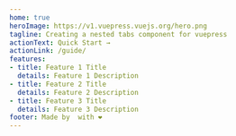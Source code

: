 ```yaml
---
home: true
heroImage: https://v1.vuepress.vuejs.org/hero.png
tagline: Creating a nested tabs component for vuepress
actionText: Quick Start →
actionLink: /guide/
features:
- title: Feature 1 Title
  details: Feature 1 Description
- title: Feature 2 Title
  details: Feature 2 Description
- title: Feature 3 Title
  details: Feature 3 Description
footer: Made by  with ❤️
---
```

